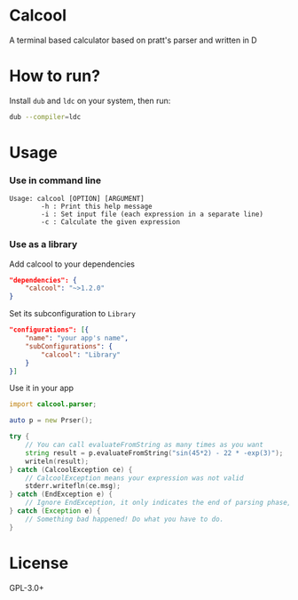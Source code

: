 # Calcool

A terminal based calculator based on pratt's parser and written in D

# How to run?

Install `dub` and `ldc` on your system, then run:

```bash
dub --compiler=ldc
```

# Usage

### Use in command line

```
Usage: calcool [OPTION] [ARGUMENT]
        -h : Print this help message
        -i : Set input file (each expression in a separate line)
        -c : Calculate the given expression
```

### Use as a library

Add calcool to your dependencies

```json
"dependencies": {
    "calcool": "~>1.2.0"
}
```

Set its subconfiguration to `Library`

```json
"configurations": [{
    "name": "your app's name",
    "subConfigurations": {
        "calcool": "Library"
    }
}]
```

Use it in your app

```d
import calcool.parser;

auto p = new Prser();

try {
    // You can call evaluateFromString as many times as you want
    string result = p.evaluateFromString("sin(45*2) - 22 * -exp(3)");
    writeln(result);
} catch (CalcoolException ce) {
    // CalcoolException means your expression was not valid
    stderr.writefln(ce.msg);
} catch (EndException e) {
    // Ignore EndException, it only indicates the end of parsing phase, sorry
} catch (Exception e) {
    // Something bad happened! Do what you have to do.
}

```

# License

GPL-3.0+
